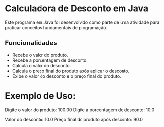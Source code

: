 # Calculadora de Desconto em Java

Este programa em Java foi desenvolvido como parte de uma atividade para praticar conceitos fundamentais de programação.

## Funcionalidades

- Recebe o valor do produto.
- Recebe a porcentagem de desconto.
- Calcula o valor do desconto.
- Calcula o preço final do produto após aplicar o desconto.
- Exibe o valor do desconto e o preço final do produto.

# Exemplo de Uso:

Digite o valor do produto: 100.00
Digite a porcentagem de desconto: 10.0

Valor do desconto: 10.0
Preço final do produto após desconto: 90.0
